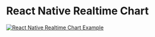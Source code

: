 # React Native Realtime Chart

[![React Native Realtime Chart Example](https://img.youtube.com/vi/A5QpEFjHhSc/0.jpg)](https://www.youtube.com/watch?v=A5QpEFjHhSc)
